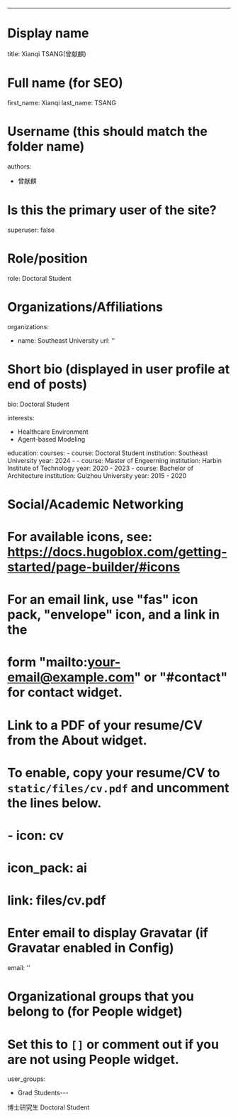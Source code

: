---
# Display name
title: Xianqi TSANG(曾献麒)

# Full name (for SEO)
first_name: Xianqi
last_name: TSANG

# Username (this should match the folder name)
authors:
  - 曾献麒 

# Is this the primary user of the site?
superuser: false

# Role/position
role: Doctoral Student

# Organizations/Affiliations
organizations:
  - name: Southeast University
    url: ''

# Short bio (displayed in user profile at end of posts)
bio: Doctoral Student

interests:
  - Healthcare Environment
  - Agent-based Modeling

education:
  courses:
    - course: Doctoral Student
      institution: Southeast University
      year: 2024 -
    - course: Master of Engeerning
      institution: Harbin Institute of Technology
      year: 2020 - 2023
    - course: Bachelor of Architecture
      institution: Guizhou University
      year: 2015 - 2020

# Social/Academic Networking
# For available icons, see: https://docs.hugoblox.com/getting-started/page-builder/#icons
#   For an email link, use "fas" icon pack, "envelope" icon, and a link in the
#   form "mailto:your-email@example.com" or "#contact" for contact widget.

# Link to a PDF of your resume/CV from the About widget.
# To enable, copy your resume/CV to `static/files/cv.pdf` and uncomment the lines below.
# - icon: cv
#   icon_pack: ai
#   link: files/cv.pdf

# Enter email to display Gravatar (if Gravatar enabled in Config)
email: ''

# Organizational groups that you belong to (for People widget)
#   Set this to `[]` or comment out if you are not using People widget.
user_groups:
  - Grad Students---

博士研究生
Doctoral Student